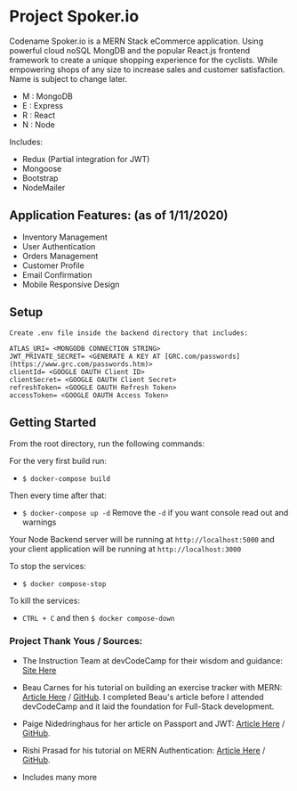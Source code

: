 # Project Spoker.io
Codename Spoker.io is a MERN Stack eCommerce application. Using powerful cloud noSQL MongDB and the popular React.js frontend framework to create a unique shopping experience for the cyclists. While empowering shops  of any size to increase sales and customer satisfaction. Name is subject to change later.
- M : MongoDB
- E : Express
- R : React
- N : Node

Includes:
- Redux (Partial integration for JWT)
- Mongoose
- Bootstrap
- NodeMailer
## Application Features: (as of 1/11/2020)
- Inventory Management
- User Authentication
- Orders Management
- Customer Profile
- Email Confirmation
- Mobile Responsive Design

## Setup

```
Create .env file inside the backend directory that includes:

ATLAS_URI= <MONGODB CONNECTION STRING>
JWT_PRIVATE_SECRET= <GENERATE A KEY AT [GRC.com/passwords](https://www.grc.com/passwords.htm)>
clientId= <GOOGLE OAUTH Client ID>
clientSecret= <GOOGLE OAUTH Client Secret>
refreshToken= <GOOGLE OAUTH Refresh Token>
accessToken= <GOOGLE OAUTH Access Token>

```

## Getting Started

From the root directory, run the following commands:

For the very first build run:

- `$ docker-compose build`

Then every time after that:

- `$ docker-compose up -d`
Remove the `-d` if you want console read out and warnings

Your Node Backend server will be running at `http://localhost:5000` and your client application will be running at `http://localhost:3000`

To stop the services:

- `$ docker compose-stop`

To kill the services:

- `CTRL + C` and then `$ docker compose-down`





### Project Thank Yous / Sources:

- The Instruction Team at devCodeCamp for their wisdom and guidance: [Site Here](https://devcodecamp.com/)

- Beau Carnes for his tutorial on building an exercise tracker with MERN: [Article Here](https://medium.com/@beaucarnes/learn-the-mern-stack-by-building-an-exercise-tracker-mern-tutorial-59c13c1237a1) / [GitHub](https://github.com/beaucarnes/mern-exercise-tracker-mongodb). I completed Beau's article before I attended devCodeCamp and it laid the foundation for Full-Stack development.

- Paige Nidedringhaus for her article on Passport and JWT: [Article Here](https://itnext.io/implementing-json-web-tokens-passport-js-in-a-javascript-application-with-react-b86b1f313436) / [GitHub](https://github.com/paigen11/mysql-registration-passport).

- Rishi Prasad for his tutorial on MERN Authentication: [Article Here](https://blog.bitsrc.io/build-a-login-auth-app-with-mern-stack-part-1-c405048e3669) / [GitHub](https://github.com/rishipr/mern-auth).

- Includes many more